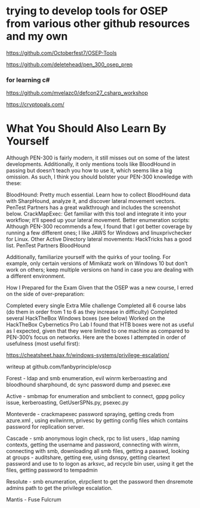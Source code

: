 # trying to develop tools for OSEP from various other github resources and my own

https://github.com/Octoberfest7/OSEP-Tools

https://github.com/deletehead/pen_300_osep_prep

### for learning c#

https://github.com/mvelazc0/defcon27_csharp_workshop

https://cryptopals.com/

# What You Should Also Learn By Yourself 
Although PEN-300 is fairly modern, it still misses out on some of the latest developments. Additionally, it only mentions tools like BloodHound in passing but doesn’t teach you how to use it, which seems like a big omission. As such, I think you should bolster your PEN-300 knowledge with these:

BloodHound: Pretty much essential. Learn how to collect BloodHound data with SharpHound, analyze it, and discover lateral movement vectors. PenTest Partners has a great walkthrough and includes the screenshot below.
CrackMapExec: Get familiar with this tool and integrate it into your workflow; it’ll speed up your lateral movement.
Better enumeration scripts: Although PEN-300 recommends a few, I found that I got better coverage by running a few different ones; I like JAWS for Windows and linuxprivchecker for Linux.
Other Active Directory lateral movements: HackTricks has a good list.
PenTest Partners BloodHound

Additionally, familiarize yourself with the quirks of your tooling. For example, only certain versions of Mimikatz work on Windows 10 but don’t work on others; keep multiple versions on hand in case you are dealing with a different environment.

How I Prepared for the Exam 
Given that the OSEP was a new course, I erred on the side of over-preparation:

Completed every single Extra Mile challenge
Completed all 6 course labs (do them in order from 1 to 6 as they increase in difficulty)
Completed several HackTheBox Windows boxes (see below)
Worked on the HackTheBox Cybernetics Pro Lab
I found that HTB boxes were not as useful as I expected, given that they were limited to one machine as compared to PEN-300’s focus on networks. Here are the boxes I attempted in order of usefulness (most useful first):

https://cheatsheet.haax.fr/windows-systems/privilege-escalation/

writeup at github.com/fanbyprinciple/oscp

Forest - ldap and smb enumeration, evil winrm kerberoasting and  bloodhound sharphound, dc sync password dump and psexec.exe

Active - smbmap for enumeration and smbclient to connect, gppg policy issue, kerberoasting, GetUserSPNs.py, psexec.py

Monteverde - crackmapexec password spraying, getting creds from azure.xml , using evilwinrm, privesc by getting config files which contains password for replication server.

Cascade - smb anonymous login check, rpc to list users , ldap naming contexts, getting the username and password, connecting with winrm, connecting with smb, downloading all smb files, getting a passwd, looking at groups - auditshare, getting exe, using dsnspy, getting cleartext password and use to to logon as arksvc, ad recycle bin user, using it get the files, getting password to tempadmin

Resolute - smb enumeration, e\rpclient to get the password then dnsremote admins path to get the privilege escalation.

Mantis -
Fuse
Fulcrum